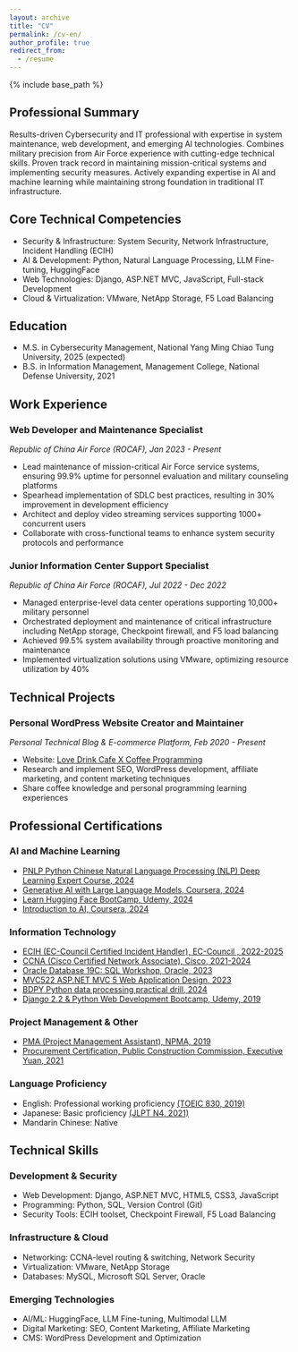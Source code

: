 ```yaml
---
layout: archive
title: "CV"
permalink: /cv-en/
author_profile: true
redirect_from:
  - /resume
---
```


{% include base_path %}

## Professional Summary
Results-driven Cybersecurity and IT professional with expertise in system maintenance, web development, and emerging AI technologies. Combines military precision from Air Force experience with cutting-edge technical skills. Proven track record in maintaining mission-critical systems and implementing security measures. Actively expanding expertise in AI and machine learning while maintaining strong foundation in traditional IT infrastructure.


## Core Technical Competencies

- Security & Infrastructure: System Security, Network Infrastructure, Incident Handling (ECIH)
- AI & Development: Python, Natural Language Processing, LLM Fine-tuning, HuggingFace
- Web Technologies: Django, ASP.NET MVC, JavaScript, Full-stack Development
- Cloud & Virtualization: VMware, NetApp Storage, F5 Load Balancing

## Education

- M.S. in Cybersecurity Management, National Yang Ming Chiao Tung University, 2025 (expected)
- B.S. in Information Management, Management College, National Defense University, 2021

## Work Experience

### Web Developer and Maintenance Specialist
*Republic of China Air Force (ROCAF), Jan 2023 - Present*
- Lead maintenance of mission-critical Air Force service systems, ensuring 99.9% uptime for personnel evaluation and military counseling platforms
- Spearhead implementation of SDLC best practices, resulting in 30% improvement in development efficiency
- Architect and deploy video streaming services supporting 1000+ concurrent users
- Collaborate with cross-functional teams to enhance system security protocols and performance

### Junior Information Center Support Specialist
*Republic of China Air Force (ROCAF), Jul 2022 - Dec 2022*

- Managed enterprise-level data center operations supporting 10,000+ military personnel
- Orchestrated deployment and maintenance of critical infrastructure including NetApp storage, Checkpoint firewall, and F5 load balancing
- Achieved 99.5% system availability through proactive monitoring and maintenance
- Implemented virtualization solutions using VMware, optimizing resource utilization by 40%

## Technical Projects
### Personal WordPress Website Creator and Maintainer
*Personal Technical Blog & E-commerce Platform, Feb 2020 - Present*
- Website: [Love Drink Cafe X Coffee Programming](https://lovedrinkcafe.com)
- Research and implement SEO, WordPress development, affiliate marketing, and content marketing techniques
- Share coffee knowledge and personal programming learning experiences

## Professional Certifications

### AI and Machine Learning
- [PNLP Python Chinese Natural Language Processing (NLP) Deep Learning Expert Course, 2024](https://t3764800.p.clickup-attachments.com/t3764800/bd14c453-b3c2-44ec-82e8-d3d20909200a/image.png?view=open)   
- [Generative AI with Large Language Models, Coursera, 2024](https://coursera.org/share/32a3342640ea17246b2a96aa6a3ff9b3)
- [Learn Hugging Face BootCamp, Udemy, 2024](https://www.udemy.com/certificate/UC-673eadde-0a6b-4883-8c46-03d9804670a0/)
- [Introduction to AI, Coursera, 2024](https://coursera.org/share/f1a5c3b6f7af9e53039f5b05e20f6bdb)

### Information Technology
- [ECIH (EC-Council Certified Incident Handler), EC-Council , 2022-2025](https://t3764800.p.clickup-attachments.com/t3764800/5f36874b-8dde-4b33-8c7d-cfe2ea920735/ECC5037842691.jpeg?view=open)
- [CCNA (Cisco Certified Network Associate), Cisco, 2021-2024](https://t3764800.p.clickup-attachments.com/t3764800/e9c4a176-cf25-458a-9508-340c289b63bc/Cisco%20Certifications.jpeg?view=open)
- [Oracle Database 19C: SQL Workshop, Oracle, 2023](https://t3764800.p.clickup-attachments.com/t3764800/5b141f1b-a0d5-46ea-9440-3bb29fb1b8a9/oracle-certificate.jpg?view=open) 
- [MVC522 ASP.NET MVC 5 Web Application Design, 2023](https://t3764800.p.clickup-attachments.com/t3764800/db5dd9fe-407c-4b1b-8ff7-4e4a322a6cde/ASP.NET%20MVC%205.jpg?view=open) 
- [BDPY Python data processing practical drill, 2024](https://t3764800.p.clickup-attachments.com/t3764800/6607a159-1640-495d-9b54-f923d66cee97/BDPY.jpg?view=open)  
- [Django 2.2 & Python Web Development Bootcamp, Udemy, 2019](https://www.udemy.com/certificate/UC-DK32X8UO/) 

### Project Management & Other
-  [PMA (Project Management Assistant), NPMA, 2019](https://t3764800.p.clickup-attachments.com/t3764800/44a2f1e1-6b0e-4d39-aded-fdb486d04dc8/Screen%20Shot%202024-07-14%20at%203.11.07%20PM.png?view=open) 
-  [Procurement Certification, Public Construction Commission, Executive Yuan, 2021](https://t3764800.p.clickup-attachments.com/t3764800/95e6babd-de9c-4cce-9aa5-7f0e2016cf09/%E6%8E%A1%E8%B3%BC%E8%AD%89%E7%85%A7.jpg?view=open)  


### Language Proficiency
- English: Professional working proficiency [(TOEIC 830, 2019)](https://t3764800.p.clickup-attachments.com/t3764800/2bb2f7e6-ce9f-4d2d-ad6f-a219128ab5aa/Screen%20Shot%202024-07-14%20at%203.23.07%20PM.png?view=open) 
- Japanese: Basic proficiency [(JLPT N4, 2021)](https://t3764800.p.clickup-attachments.com/t3764800/96d7469a-0b10-4d85-8d1a-159cb983f33c/image.png?view=open)  
- Mandarin Chinese: Native

## Technical Skills

### Development & Security

- Web Development: Django, ASP.NET MVC, HTML5, CSS3, JavaScript
- Programming: Python, SQL, Version Control (Git)
- Security Tools: ECIH toolset, Checkpoint Firewall, F5 Load Balancing

### Infrastructure & Cloud

- Networking: CCNA-level routing & switching, Network Security
- Virtualization: VMware, NetApp Storage
- Databases: MySQL, Microsoft SQL Server, Oracle

### Emerging Technologies

- AI/ML: HuggingFace, LLM Fine-tuning, Multimodal LLM
- Digital Marketing: SEO, Content Marketing, Affiliate Marketing
- CMS: WordPress Development and Optimization
